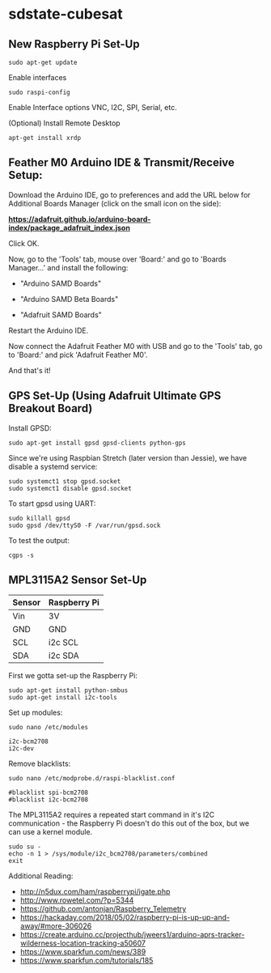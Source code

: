 # sdstate-cubesat

## New Raspberry Pi Set-Up

```
sudo apt-get update
```
Enable interfaces
```
sudo raspi-config
```
Enable Interface options VNC, I2C, SPI, Serial, etc.

(Optional) Install Remote Desktop
```
apt-get install xrdp
```

## Feather M0 Arduino IDE & Transmit/Receive Setup:
Download the Arduino IDE, go to preferences and add the URL below for Additional Boards Manager (click on the small icon on the side):

__https://adafruit.github.io/arduino-board-index/package_adafruit_index.json__

Click OK.

Now, go to the 'Tools' tab, mouse over 'Board:' and go to 'Boards Manager...' and install the following:

* "Arduino SAMD Boards"

* "Arduino SAMD Beta Boards"

* "Adafruit SAMD Boards"

Restart the Arduino IDE.

Now connect the Adafruit Feather M0 with USB and go to the 'Tools' tab, go to 'Board:' and pick 'Adafruit Feather M0'.

And that's it!

## GPS Set-Up (Using Adafruit Ultimate GPS Breakout Board)
Install GPSD:
```
sudo apt-get install gpsd gpsd-clients python-gps
```
Since we're using Raspbian Stretch (later version than Jessie), we have disable a systemd service:
```
sudo systemct1 stop gpsd.socket
sudo systemct1 disable gpsd.socket
```
To start gpsd using UART:
```
sudo killall gpsd
sudo gpsd /dev/ttyS0 -F /var/run/gpsd.sock
```
To test the output:
```
cgps -s
```

## MPL3115A2 Sensor Set-Up

|Sensor   |Raspberry Pi  |
|---------|--------------|
|Vin      | 3V           |
|GND      | GND          |
|SCL      | i2c SCL      |
|SDA      | i2c SDA      |

First we gotta set-up the Raspberry Pi:
```
sudo apt-get install python-smbus
sudo apt-get install i2c-tools
```
Set up modules:
```
sudo nano /etc/modules

i2c-bcm2708
i2c-dev
```
Remove blacklists:
```
sudo nano /etc/modprobe.d/raspi-blacklist.conf

#blacklist spi-bcm2708
#blacklist i2c-bcm2708
```
The MPL3115A2 requires a repeated start command in it's I2C communication - the Raspberry Pi doesn't do this out of the box, but we can use a kernel module.
```
sudo su -
echo -n 1 > /sys/module/i2c_bcm2708/parameters/combined
exit
```


Additional Reading:
- http://n5dux.com/ham/raspberrypi/igate.php
- http://www.rowetel.com/?p=5344
- https://github.com/antonjan/Raspberry_Telemetry
- https://hackaday.com/2018/05/02/raspberry-pi-is-up-up-and-away/#more-306026
- https://create.arduino.cc/projecthub/jweers1/arduino-aprs-tracker-wilderness-location-tracking-a50607
- https://www.sparkfun.com/news/389
- https://www.sparkfun.com/tutorials/185

